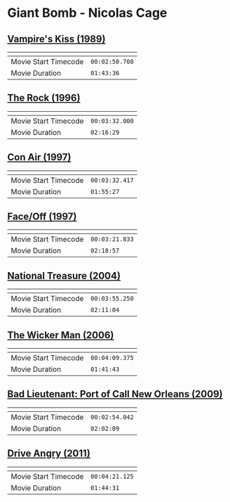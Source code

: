 Giant Bomb - Nicolas Cage
===============

[Vampire's Kiss (1989)](https://www.giantbomb.com/shows/film-and-40s-vampires-kiss/2970-15929)
---------------
| <!-- -->             | <!-- -->       |
|----------------------|----------------|
| Movie Start Timecode | `00:02:50.708` |
| Movie Duration       | `01:43:36`     |

[The Rock (1996)](https://www.giantbomb.com/shows/film-and-40s-the-rock/2970-15936)
---------------
| <!-- -->             | <!-- -->       |
|----------------------|----------------|
| Movie Start Timecode | `00:03:32.000` |
| Movie Duration       | `02:16:29`     |

[Con Air (1997)](https://www.giantbomb.com/shows/film-and-40s-con-air/2970-15940)
---------------
| <!-- -->             | <!-- -->       |
|----------------------|----------------|
| Movie Start Timecode | `00:03:32.417` |
| Movie Duration       | `01:55:27`     |

[Face/Off (1997)](https://www.giantbomb.com/shows/film-and-40s-faceoff/2970-15951)
---------------
| <!-- -->             | <!-- -->       |
|----------------------|----------------|
| Movie Start Timecode | `00:03:21.833` |
| Movie Duration       | `02:18:57`     |

[National Treasure (2004)](https://www.giantbomb.com/shows/film-and-40s-national-treasure/2970-15945)
---------------
| <!-- -->             | <!-- -->       |
|----------------------|----------------|
| Movie Start Timecode | `00:03:55.250` |
| Movie Duration       | `02:11:04`     |

[The Wicker Man (2006)](https://www.giantbomb.com/shows/film-and-40s-the-wicker-man-2006/2970-15920)
---------------
| <!-- -->             | <!-- -->       |
|----------------------|----------------|
| Movie Start Timecode | `00:04:09.375` |
| Movie Duration       | `01:41:43`     |

[Bad Lieutenant: Port of Call New Orleans (2009)](https://www.giantbomb.com/shows/film-and-40s-bad-lieutenant-port-of-call-new-orlea/2970-15924)
---------------
| <!-- -->             | <!-- -->       |
|----------------------|----------------|
| Movie Start Timecode | `00:02:54.042` |
| Movie Duration       | `02:02:09`     |

[Drive Angry (2011)](https://www.giantbomb.com/shows/film-and-40s-drive-angry/2970-15914)
---------------
| <!-- -->             | <!-- -->       |
|----------------------|----------------|
| Movie Start Timecode | `00:04:21.125` |
| Movie Duration       | `01:44:31`     |